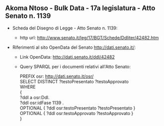 ## Akoma Ntoso - Bulk Data - 17a legislatura - Atto Senato n. 1139 ##

* Scheda del Disegno di Legge - Atto Senato n. 1139:
	* http url: http://www.senato.it/leg/17/BGT/Schede/Ddliter/42482.htm

* Riferimenti al sito OpenData del Senato http://dati.senato.it/:
	* Link OpenData: http://dati.senato.it/ddl/42482
	* Query SPARQL per i documenti relativi all'Atto Senato:

        PREFIX osr: <http://dati.senato.it/osr/>  
		SELECT DISTINCT ?testoPresentato ?testoApprovato  
		WHERE  
		{  
		    ?ddl a osr:Ddl.  
		    ?ddl osr:idFase 1139 .  
		    OPTIONAL { ?ddl osr:testoPresentato ?testoPresentato }  
		    OPTIONAL { ?ddl osr:testoApprovato ?testoApprovato }  
		}
		